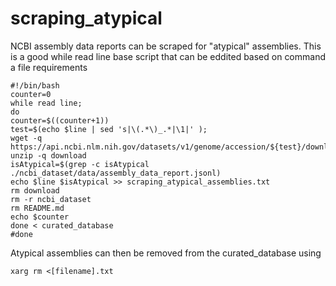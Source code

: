 # scraping_atypical
NCBI assembly data reports can be scraped for "atypical" assemblies. 
This is a good while read line base script that can be eddited based on command a file requirements

```
#!/bin/bash
counter=0
while read line;
do
counter=$((counter+1))
test=$(echo $line | sed 's|\(.*\)_.*|\1|' );
wget -q https://api.ncbi.nlm.nih.gov/datasets/v1/genome/accession/${test}/download
unzip -q download
isAtypical=$(grep -c isAtypical ./ncbi_dataset/data/assembly_data_report.jsonl)
echo $line $isAtypical >> scraping_atypical_assemblies.txt
rm download 
rm -r ncbi_dataset
rm README.md
echo $counter
done < curated_database
#done
```

Atypical assemblies can then be removed from the curated_database using 
```
xarg rm <[filename].txt
```

